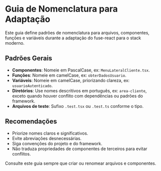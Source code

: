 # Guia de Nomenclatura para Adaptação

Este guia define padrões de nomenclatura para arquivos, componentes, funções e variáveis durante a adaptação do fuse-react para o stack moderno.

## Padrões Gerais
- **Componentes**: Nomeie em PascalCase, ex: `MenuLateralCliente.tsx`.
- **Funções**: Nomeie em camelCase, ex: `obterDadosUsuario`.
- **Variáveis**: Nomeie em camelCase, priorizando clareza, ex: `usuarioAutenticado`.
- **Diretórios**: Use nomes descritivos em português, ex: `area-cliente`, exceto quando houver conflito com dependências ou padrões do framework.
- **Arquivos de teste**: Sufixo `.test.tsx` ou `.test.ts` conforme o tipo.

## Recomendações
- Priorize nomes claros e significativos.
- Evite abreviações desnecessárias.
- Siga convenções do projeto e do framework.
- Não traduza propriedades de componentes de terceiros para evitar conflitos.

Consulte este guia sempre que criar ou renomear arquivos e componentes.

